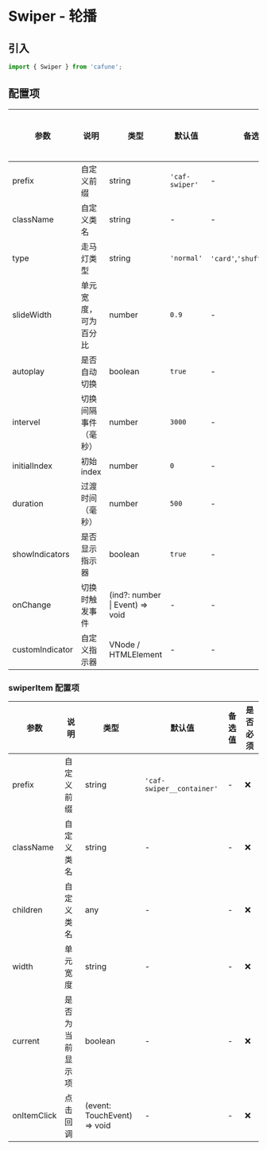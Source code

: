 # Swiper - 轮播

## 引入
```jsx
import { Swiper } from 'cafune';
```

## 配置项
| 参数 | 说明 | 类型 | 默认值 |备选值 | 是否必须 |
| --- | --- | --- | --- | --- | --- |
| prefix | 自定义前缀 | string | `'caf-swiper'` | - | ❌ |
| className | 自定义类名 | string | - | - | ❌ |
| type | 走马灯类型 | string | `'normal'` | `'card'`,`'shuffle'`,`'fade'` | ❌ |
| slideWidth | 单元宽度，可为百分比 | number | `0.9` | - | ❌ |
| autoplay | 是否自动切换 | boolean | `true` | - | ❌ |
| intervel | 切换间隔事件（毫秒） | number | `3000` | - | ❌ |
| initialIndex | 初始index | number | `0` | - | ❌ |
| duration | 过渡时间（毫秒） | number | `500` | - | ❌ |
| showIndicators | 是否显示指示器 | boolean | `true` | - | ❌ |
| onChange | 切换时触发事件 | (ind?: number &#124; Event) => void | - | - | ❌ |
| customIndicator | 自定义指示器 | VNode / HTMLElement | - | - | ❌ |

### swiperItem 配置项
| 参数 | 说明 | 类型 | 默认值 |备选值 | 是否必须 |
| --- | --- | --- | --- | --- | --- |
| prefix | 自定义前缀 | string | `'caf-swiper__container'` | - | ❌ |
| className | 自定义类名 | string | - | - | ❌ |
| children | 自定义类名 | any | - | - | ❌ |
| width | 单元宽度 | string | - | - | ❌ |
| current | 是否为当前显示项 | boolean | - | - | ❌ |
| onItemClick | 点击回调 | (event: TouchEvent) => void | - | - | ❌ |
